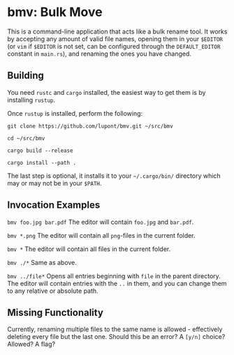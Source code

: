 # bmv: Bulk Move
This is a command-line application that acts like a bulk rename tool. It works
by accepting any amount of valid file names, opening them in your `$EDITOR` (or
`vim` if `$EDITOR` is not set, can be configured through the `DEFAULT_EDITOR`
constant in `main.rs`), and renaming the ones you have changed.

## Building
You need `rustc` and `cargo` installed, the easiest way to get them is by
installing `rustup`.

Once `rustup` is installed, perform the following:

`git clone https://github.com/lupont/bmv.git ~/src/bmv`

`cd ~/src/bmv`

`cargo build --release`

`cargo install --path .`

The last step is optional, it installs it to your `~/.cargo/bin/` directory
which may or may not be in your `$PATH`.

## Invocation Examples
`bmv foo.jpg bar.pdf` The editor will contain `foo.jpg` and `bar.pdf`.

`bmv *.png` The editor will contain all `png`-files in the current folder.

`bmv *` The editor will contain all files in the current folder.

`bmv ./*` Same as above.

`bmv ../file*` Opens all entries beginning with `file` in the parent directory.
    The editor will contain entries with the `..` in them, and you can change
    them to any relative or absolute path.

## Missing Functionality
Currently, renaming multiple files to the same name is allowed - effectively
deleting every file but the last one. Should this be an error? A `[y/n]` choice?
Allowed? A flag?

